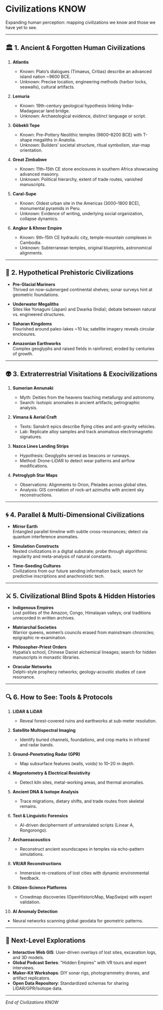 # Civilizations KNOW

Expanding human perception: mapping civilizations we know and those we have yet to see.

---

## 🏛️ 1. Ancient & Forgotten Human Civilizations

1. **Atlantis**  
   - Known: Plato’s dialogues (Timaeus, Critias) describe an advanced island nation ~9600 BCE.  
   - Unknown: Precise location, engineering methods (harbor locks, seawalls), cultural artifacts.

2. **Lemuria**  
   - Known: 19th-century geological hypothesis linking India–Madagascar land bridge.  
   - Unknown: Archaeological evidence, distinct language or script.

3. **Göbekli Tepe**  
   - Known: Pre–Pottery Neolithic temples (9600–8200 BCE) with T-shape megaliths in Anatolia.  
   - Unknown: Builders’ societal structure, ritual symbolism, star-map orientation.

4. **Great Zimbabwe**  
   - Known: 11th–15th CE stone enclosures in southern Africa showcasing advanced masonry.  
   - Unknown: Political hierarchy, extent of trade routes, vanished manuscripts.

5. **Caral-Supe**  
   - Known: Oldest urban site in the Americas (3000–1800 BCE), monumental pyramids in Peru.  
   - Unknown: Evidence of writing, underlying social organization, collapse dynamics.

6. **Angkor & Khmer Empire**  
   - Known: 9th–15th CE hydraulic city, temple-mountain complexes in Cambodia.  
   - Unknown: Subterranean temples, original blueprints, astronomical alignments.

---

## 🌌 2. Hypothetical Prehistoric Civilizations

- **Pre-Glacial Mariners**  
  Thrived on now-submerged continental shelves; sonar surveys hint at geometric foundations.

- **Underwater Megaliths**  
  Sites like Yonaguni (Japan) and Dwarka (India); debate between natural vs. engineered structures.

- **Saharan Kingdoms**  
  Flourished around paleo-lakes ~10 ka; satellite imagery reveals circular enclosures.

- **Amazonian Earthworks**  
  Complex geoglyphs and raised fields in rainforest; eroded by centuries of growth.

---

## 👽 3. Extraterrestrial Visitations & Exocivilizations

1. **Sumerian Annunaki**  
   - Myth: Deities from the heavens teaching metallurgy and astronomy.  
   - Search: Isotopic anomalies in ancient artifacts; petrographic analysis.

2. **Vimana & Aerial Craft**  
   - Texts: Sanskrit epics describe flying cities and anti-gravity vehicles.  
   - Lab: Replicate alloy samples and track anomalous electromagnetic signatures.

3. **Nazca Lines Landing Strips**  
   - Hypothesis: Geoglyphs served as beacons or runways.  
   - Method: Drone-LiDAR to detect wear patterns and airflow modifications.

4. **Petroglyph Star Maps**  
   - Observations: Alignments to Orion, Pleiades across global sites.  
   - Analysis: GIS correlation of rock-art azimuths with ancient sky reconstructions.

---

## 🌀 4. Parallel & Multi-Dimensional Civilizations

- **Mirror Earth**  
  Entangled parallel timeline with subtle cross-resonances; detect via quantum interference anomalies.

- **Simulation Constructs**  
  Nested civilizations in a digital substrate; probe through algorithmic regularity and meta-analysis of natural constants.

- **Time-Seeding Cultures**  
  Civilizations from our future sending information back; search for predictive inscriptions and anachronistic tech.

---

## ⚔️ 5. Civilizational Blind Spots & Hidden Histories

- **Indigenous Empires**  
  Lost polities of the Amazon, Congo, Himalayan valleys; oral traditions unrecorded in written archives.

- **Matriarchal Societies**  
  Warrior queens, women’s councils erased from mainstream chronicles; epigraphic re-examination.

- **Philosopher-Priest Orders**  
  Hypatia’s school, Chinese Daoist alchemical lineages; search for hidden manuscripts in monastic libraries.

- **Oracular Networks**  
  Delphi-style prophecy networks; geology-acoustic studies of cave resonance.

---

## 🔍 6. How to See: Tools & Protocols

1. **LIDAR & LiDAR**  
   - Reveal forest-covered ruins and earthworks at sub-meter resolution.

2. **Satellite Multispectral Imaging**  
   - Identify buried channels, foundations, and crop marks in infrared and radar bands.

3. **Ground-Penetrating Radar (GPR)**  
   - Map subsurface features (walls, voids) to 10–20 m depth.

4. **Magnetometry & Electrical Resistivity**  
   - Detect kiln sites, metal-working areas, and thermal anomalies.

5. **Ancient DNA & Isotope Analysis**  
   - Trace migrations, dietary shifts, and trade routes from skeletal remains.

6. **Text & Linguistic Forensics**  
   - AI-driven decipherment of untranslated scripts (Linear A, Rongorongo).

7. **Archaeoacoustics**  
   - Reconstruct ancient soundscapes in temples via echo-pattern simulations.

8. **VR/AR Reconstructions**  
   - Immersive re-creations of lost cities with dynamic environmental feedback.

9. **Citizen-Science Platforms**  
   - Crowdmap discoveries (OpenHistoricMap, MapSwipe) with expert validation.

10. **AI Anomaly Detection**  
   - Neural networks scanning global geodata for geometric patterns.

---

## 🚀 Next-Level Explorations

- **Interactive Web GIS**: User-driven overlays of lost sites, excavation logs, and 3D models.  
- **Global Podcast Series**: "Hidden Empires" with VR tours and expert interviews.  
- **Maker-Kit Workshops**: DIY sonar rigs, photogrammetry drones, and artifact replicators.
- **Open Data Repository**: Standardized schemas for sharing LIDAR/GPR/Isotope data.

---

*End of Civilizations KNOW*
